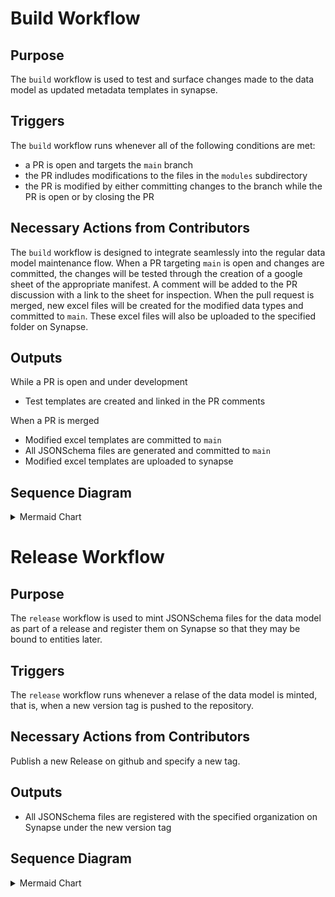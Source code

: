 # Build Workflow

## Purpose
The `build` workflow is used to test and surface changes made to the data model as updated metadata templates in synapse.

## Triggers
The `build` workflow runs whenever all of the following conditions are met:
* a PR is open and targets the `main` branch
* the PR indludes modifications to the files in the `modules` subdirectory
* the PR is modified by either committing changes to the branch while the PR is open or by closing the PR

## Necessary Actions from Contributors
The `build` workflow is designed to integrate seamlessly into the regular data model maintenance flow. When a PR targeting `main` is open and changes are committed, the changes will be tested through the creation of a google sheet of the appropriate manifest. A comment will be added to the PR discussion with a link to the sheet for inspection.
When the pull request is merged, new excel files will be created for the modified data types and committed to `main`. These excel files will also be uploaded to the specified folder on Synapse.

## Outputs
While a PR is open and under development
* Test templates are created and linked in the PR comments

When a PR is merged
* Modified excel templates are committed to `main`
* All JSONSchema files are generated and committed to `main`
* Modified excel templates are uploaded to synapse


## Sequence Diagram

<details>

<summary>Mermaid Chart</summary>

```mermaid
%%{init: {"flowchart": {"defaultRenderer": "elk"}, "theme": "base", "themeVariables": {"fontSize": "12px"}}}%%
    flowchart TD
    A[Modify PR] --> B{Action Type}
    B -->|Commit Changes| C[PR synchronize trigger]
    B -->|Close PR| D[PR closed/merged trigger]
    
    C --> E{Triggering actor != commit-to-main-bot?}
    D --> E
    E -->|Yes| F[schema-convert job]
    E -->|No| Z1[Skip workflow]
    
    F --> F1[Create GitHub App Token]
    F1 --> F2[Checkout code with token]
    F2 --> F3[Setup Python 3.10]
    F3 --> F4[Install libraries from requirements.txt]
    F4 --> F5[List changed files for manifest testing]
    F5 --> F6[Assemble CSV data model]
    F6 --> F7[Commit CSV changes]
    F7 --> F8[Convert CSV to JSON-LD]
    F8 --> F9[Commit JSON-LD changes]
    F9 --> F10[Identify changed manifests]
    F10 --> F11[Save changed manifests to output]
    F11 --> F12[Delay 60 seconds]
    F12 --> G{Is the PR closed?}
    
    G -->|No| H[test job]
    G -->|Yes| G2{Was the PR merged?}
    
    G2 -->|No| Z2[Skip workflow]
    G2 -->|Yes| I[generate-and-upload-manifests job]
    
    H --> H1[Print changed manifests]
    H1 --> H2[Create GitHub App Token]
    H2 --> H3[Checkout code]
    H3 --> H4[Setup Python 3.10]
    H4 --> H5[Install libraries]
    H5 --> H6[Generate test manifests]
    H6 --> H7[Create Test Suite Report with Docker/R]
    H7 --> H8[Report test suite as PR comment]
    H8 --> H9[Upload test artifacts]
    
    I --> I1[Print changed manifests]
    I1 --> I2[Create GitHub App Token]
    I2 --> I3[Checkout main branch]
    I3 --> I4[Setup Python 3.10]
    I4 --> I5[Install libraries]
    I5 --> I6[Generate changed manifests]
    I6 --> I7[Commit manifests to main]
    I7 --> I8[Generate JSONSchema]
    I8 --> I9[Commit schemas to main]
    I9 --> I10[Upload manifests to Synapse]
    
    style A fill:#ffeb3b
    style C fill:#ffeb3b
    style D fill:#ffeb3b
    style F fill:#e3f2fd
    style H fill:#e3f2fd
    style I fill:#e3f2fd
    style F7 fill:#4caf50
    style F9 fill:#4caf50
    style H9 fill:#4caf50
    style I7 fill:#4caf50
    style I9 fill:#4caf50
    style I10 fill:#4caf50
```
</details>


# Release Workflow

## Purpose
The `release` workflow is used to mint JSONSchema files for the data model as part of a release and register them on Synapse so that they may be bound to entities later.

## Triggers
The `release` workflow runs whenever a relase of the data model is minted, that is, when a new version tag is pushed to the repository.

## Necessary Actions from Contributors
Publish a new Release on github and specify a new tag.

## Outputs
* All JSONSchema files are registered with the specified organization on Synapse under the new version tag


## Sequence Diagram

<details>

<summary>Mermaid Chart</summary>

```mermaid
%%{init: {"flowchart": {"defaultRenderer": "elk"}, "theme": "base", "themeVariables": {"fontSize": "12px"}}}%%
    flowchart TD
    A[Create Git Tag] --> B[Push tag trigger]
    
    B --> C{Triggering actor != commit-to-main-bot?}
    C -->|Yes| D[release job]
    C -->|No| Z[Skip workflow]
    
    D --> D1[Create GitHub App Token]
    D1 --> D2[Checkout main branch]
    D2 --> D3[Setup Python 3.10]
    D3 --> D4[Install libraries from requirements.txt]
    D4 --> D5[Register JSONSchema to Synapse]
    
    style A fill:#ffeb3b
    style B fill:#ffeb3b
    style D fill:#e3f2fd
    style D5 fill:#4caf50
```
</details>
